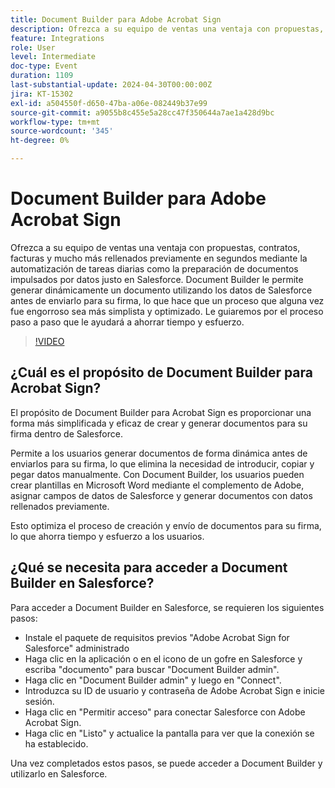 ```yaml
---
title: Document Builder para Adobe Acrobat Sign
description: Ofrezca a su equipo de ventas una ventaja con propuestas, contratos, facturas y mucho más rellenados previamente en segundos mediante la automatización de tareas diarias como la preparación de documentos impulsados por datos justo en Salesforce. Document Builder le permite generar dinámicamente un documento utilizando los datos de Salesforce antes de enviarlo para su firma, lo que hace que un proceso que alguna vez fue engorroso sea más simplista y optimizado.
feature: Integrations
role: User
level: Intermediate
doc-type: Event
duration: 1109
last-substantial-update: 2024-04-30T00:00:00Z
jira: KT-15302
exl-id: a504550f-d650-47ba-a06e-082449b37e99
source-git-commit: a9055b8c455e5a28cc47f350644a7ae1a428d9bc
workflow-type: tm+mt
source-wordcount: '345'
ht-degree: 0%

---
```


# Document Builder para Adobe Acrobat Sign

Ofrezca a su equipo de ventas una ventaja con propuestas, contratos, facturas y mucho más rellenados previamente en segundos mediante la automatización de tareas diarias como la preparación de documentos impulsados por datos justo en Salesforce. Document Builder le permite generar dinámicamente un documento utilizando los datos de Salesforce antes de enviarlo para su firma, lo que hace que un proceso que alguna vez fue engorroso sea más simplista y optimizado. Le guiaremos por el proceso paso a paso que le ayudará a ahorrar tiempo y esfuerzo.

>[!VIDEO](https://video.tv.adobe.com/v/3428193/?learn=on)

## ¿Cuál es el propósito de Document Builder para Acrobat Sign?

El propósito de Document Builder para Acrobat Sign es proporcionar una forma más simplificada y eficaz de crear y generar documentos para su firma dentro de Salesforce.

Permite a los usuarios generar documentos de forma dinámica antes de enviarlos para su firma, lo que elimina la necesidad de introducir, copiar y pegar datos manualmente. Con Document Builder, los usuarios pueden crear plantillas en Microsoft Word mediante el complemento de Adobe, asignar campos de datos de Salesforce y generar documentos con datos rellenados previamente.

Esto optimiza el proceso de creación y envío de documentos para su firma, lo que ahorra tiempo y esfuerzo a los usuarios.

## ¿Qué se necesita para acceder a Document Builder en Salesforce?

Para acceder a Document Builder en Salesforce, se requieren los siguientes pasos:

* Instale el paquete de requisitos previos &quot;Adobe Acrobat Sign for Salesforce&quot; administrado
* Haga clic en la aplicación o en el icono de un gofre en Salesforce y escriba &quot;documento&quot; para buscar &quot;Document Builder admin&quot;.
* Haga clic en &quot;Document Builder admin&quot; y luego en &quot;Connect&quot;.
* Introduzca su ID de usuario y contraseña de Adobe Acrobat Sign e inicie sesión.
* Haga clic en &quot;Permitir acceso&quot; para conectar Salesforce con Adobe Acrobat Sign.
* Haga clic en &quot;Listo&quot; y actualice la pantalla para ver que la conexión se ha establecido.

Una vez completados estos pasos, se puede acceder a Document Builder y utilizarlo en Salesforce.
